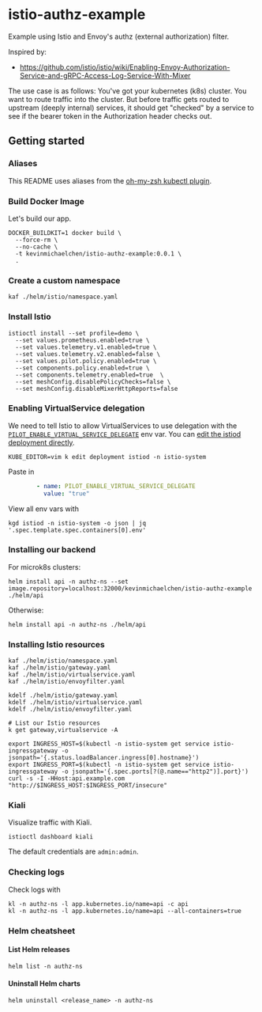 # istio-authz-example
Example using Istio and Envoy's authz (external authorization) filter.

Inspired by:
* https://github.com/istio/istio/wiki/Enabling-Envoy-Authorization-Service-and-gRPC-Access-Log-Service-With-Mixer

The use case is as follows:
You've got your kubernetes (k8s) cluster.
You want to route traffic into the cluster.
But before traffic gets routed to upstream (deeply internal) services,
it should get "checked" by a service to see if the bearer token in the 
Authorization header checks out.

## Getting started
### Aliases
This README uses aliases from the [oh-my-zsh kubectl plugin](https://github.com/ohmyzsh/ohmyzsh/tree/master/plugins/kubectl).
### Build Docker Image
Let's build our app.

```
DOCKER_BUILDKIT=1 docker build \
  --force-rm \
  --no-cache \
  -t kevinmichaelchen/istio-authz-example:0.0.1 \
  .
```

### Create a custom namespace
```
kaf ./helm/istio/namespace.yaml
```

### Install Istio
```
istioctl install --set profile=demo \
  --set values.prometheus.enabled=true \
  --set values.telemetry.v1.enabled=true \
  --set values.telemetry.v2.enabled=false \
  --set values.pilot.policy.enabled=true \
  --set components.policy.enabled=true \
  --set components.telemetry.enabled=true  \
  --set meshConfig.disablePolicyChecks=false \
  --set meshConfig.disableMixerHttpReports=false
```

### Enabling VirtualService delegation
We need to tell Istio to allow VirtualServices to use delegation with the [`PILOT_ENABLE_VIRTUAL_SERVICE_DELEGATE`](https://istio.io/latest/docs/reference/commands/pilot-agent/#envvars) env var.
You can [edit the istiod deployment directly](https://discuss.istio.io/t/try-to-create-a-delegate-virtual-service-but-got-error-configuration-invalid-virtual-service-must-have-at-least-one-host/7133/4).
```
KUBE_EDITOR=vim k edit deployment istiod -n istio-system
```
Paste in
```yaml
        - name: PILOT_ENABLE_VIRTUAL_SERVICE_DELEGATE
          value: "true"
```
View all env vars with
```
kgd istiod -n istio-system -o json | jq '.spec.template.spec.containers[0].env'
```

### Installing our backend
For microk8s clusters:
```
helm install api -n authz-ns --set image.repository=localhost:32000/kevinmichaelchen/istio-authz-example ./helm/api
```

Otherwise:
```
helm install api -n authz-ns ./helm/api
```

### Installing Istio resources
```
kaf ./helm/istio/namespace.yaml
kaf ./helm/istio/gateway.yaml
kaf ./helm/istio/virtualservice.yaml
kaf ./helm/istio/envoyfilter.yaml

kdelf ./helm/istio/gateway.yaml
kdelf ./helm/istio/virtualservice.yaml
kdelf ./helm/istio/envoyfilter.yaml

# List our Istio resources
k get gateway,virtualservice -A

export INGRESS_HOST=$(kubectl -n istio-system get service istio-ingressgateway -o jsonpath='{.status.loadBalancer.ingress[0].hostname}')
export INGRESS_PORT=$(kubectl -n istio-system get service istio-ingressgateway -o jsonpath='{.spec.ports[?(@.name=="http2")].port}')
curl -s -I -HHost:api.example.com "http://$INGRESS_HOST:$INGRESS_PORT/insecure"
```

### Kiali
Visualize traffic with Kiali.
```
istioctl dashboard kiali
```
The default credentials are `admin:admin`.

### Checking logs
Check logs with
```
kl -n authz-ns -l app.kubernetes.io/name=api -c api
kl -n authz-ns -l app.kubernetes.io/name=api --all-containers=true
```

### Helm cheatsheet
#### List Helm releases
```
helm list -n authz-ns
```

#### Uninstall Helm charts
```
helm uninstall <release_name> -n authz-ns
```